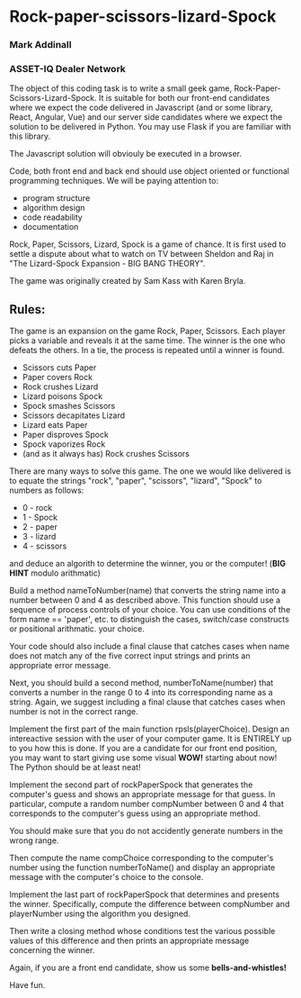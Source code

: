 # Rock-paper-scissors-lizard-Spock
### Mark Addinall
### ASSET-IQ Dealer Network

The object of this coding task is to write a small geek game,
Rock-Paper-Scissors-Lizard-Spock. It is suitable for both
our front-end candidates where we expect the code delivered
in Javascript (and or some library, React, Angular, Vue) and
our server side candidates where we expect the solution to be
delivered in Python. You may use Flask if you are familiar with
this library.

The Javascript solution will obviouly be executed in a browser.

Code, both front end and back end should use object oriented or 
functional programming techniques. We will be paying attention
to:
- program structure
- algorithm design
- code readability
- documentation

Rock, Paper, Scissors, Lizard, Spock is a game of chance. 
It is first used to settle a dispute about what to watch on TV between 
Sheldon and Raj in "The Lizard-Spock Expansion - BIG BANG THEORY".

The game was originally created by Sam Kass with Karen Bryla.

## Rules:

The game is an expansion on the game Rock, Paper, Scissors. 
Each player picks a variable and reveals it at the same time. 
The winner is the one who defeats the others. 
In a tie, the process is repeated until a winner is found.

- Scissors cuts Paper
- Paper covers Rock
- Rock crushes Lizard
- Lizard poisons Spock
- Spock smashes Scissors
- Scissors decapitates Lizard
- Lizard eats Paper
- Paper disproves Spock
- Spock vaporizes Rock
- (and as it always has) Rock crushes Scissors


There are many ways to solve this game.  The one we
would like delivered is to equate the strings
"rock", "paper", "scissors", "lizard", "Spock" to numbers
as follows:

- 0 - rock
- 1 - Spock
- 2 - paper
- 3 - lizard
- 4 - scissors

and deduce an algorith to determine the winner, you or the computer!
(**BIG HINT** modulo arithmatic)

Build a method nameToNumber(name) that converts the string name into a 
number between 0 and 4 as described above. This function should use a sequence of 
process controls of your choice. You can use conditions of the form name == 'paper', etc. to 
distinguish the cases, switch/case constructs or positional arithmatic. your choice. 

Your code should also include a final clause that catches cases when name does not 
match any of the five correct input strings and prints an appropriate error message. 

Next, you should build a second method, numberToName(number) that converts 
a number in the range 0 to 4 into its corresponding name as a string. Again, we suggest 
including a final clause that catches cases when number is not in the correct range. 

Implement the first part of the main function rpsls(playerChoice).
Design an intereactive session with the user of your computer game.
It is ENTIRELY up to you how this is done.  If you are a candidate for
our front end position, you may want to start giving use some visual
**WOW!** starting about now!  The Python should be at least neat!

Implement the second part of rockPaperSpock that generates the computer's guess and shows 
an appropriate message for that guess. In particular, compute a random number compNumber 
between 0 and 4 that corresponds to the computer's guess using an appropriate method.

You should make sure that you do not accidently generate numbers in the wrong range. 

Then compute the name compChoice corresponding to the computer's number using the function 
numberToName() and display an appropriate message with the computer's choice to the console.

Implement the last part of rockPaperSpock that determines and presents the winner. 
Specifically, compute the difference between compNumber and playerNumber using the algorithm
you designed.

Then write a closing method whose conditions test the various possible values of 
this difference and then prints an appropriate message concerning the winner.

Again, if you are a front end candidate, show us some **bells-and-whistles!**

Have fun.

